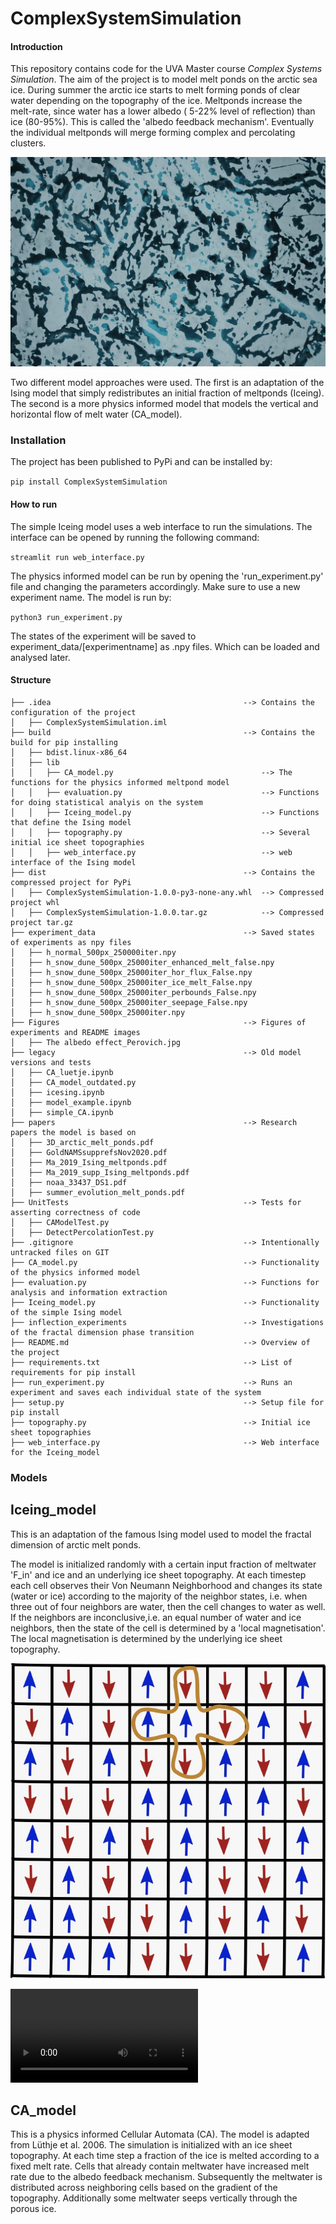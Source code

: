 # ComplexSystemSimulation

#### Introduction
This repository contains code for the UVA Master course *Complex Systems Simulation*. The aim of the project is to model melt ponds on the arctic sea ice. During summer the arctic ice starts to melt forming ponds of clear water depending on the topography of the ice. Meltponds increase the melt-rate, since water has a lower albedo ( 5-22% level of reflection) than ice (80-95%). This is called the 'albedo feedback mechanism'. Eventually the individual meltponds will merge forming complex and percolating clusters.

![alt text](https://github.com/PaulHosek/ComplexSystemSimulation/blob/main/Figures/The%20albedo%20effect_Perovich.jpg)

Two different model approaches were used. The first is an adaptation of the Ising model that simply redistributes an initial fraction of meltponds (Iceing). The second is a more physics informed model that models the vertical and horizontal flow of melt water (CA_model).

### Installation
The project has been published to PyPi and can be installed by:

`pip install ComplexSystemSimulation`

#### How to run

The simple Iceing model uses a web interface to run the simulations. The interface can be opened by running the following command:

`streamlit run web_interface.py`

The physics informed model can be run by opening the 'run_experiment.py' file and changing the parameters accordingly. Make sure to use a new experiment name. The model is run by:

`python3 run_experiment.py`

The states of the experiment will be saved to experiment_data/[experimentname] as .npy files. Which can be loaded and analysed later.


#### Structure

```
├── .idea                                           --> Contains the configuration of the project
│   ├── ComplexSystemSimulation.iml
├── build                                           --> Contains the build for pip installing
│   ├── bdist.linux-x86_64 
│   ├── lib
│   │   ├── CA_model.py                                 --> The functions for the physics informed meltpond model
│   │   ├── evaluation.py                               --> Functions for doing statistical analyis on the system
│   │   ├── Iceing_model.py                             --> Functions that define the Ising model
│   │   ├── topography.py                               --> Several initial ice sheet topographies
│   │   ├── web_interface.py                            --> web interface of the Ising model
├── dist                                            --> Contains the compressed project for PyPi
│   ├── ComplexSystemSimulation-1.0.0-py3-none-any.whl  --> Compressed project whl
│   ├── ComplexSystemSimulation-1.0.0.tar.gz            --> Compressed project tar.gz
├── experiment_data                                 --> Saved states of experiments as npy files
│   ├── h_normal_500px_250000iter.npy
│   ├── h_snow_dune_500px_25000iter_enhanced_melt_false.npy
│   ├── h_snow_dune_500px_25000iter_hor_flux_False.npy
│   ├── h_snow_dune_500px_25000iter_ice_melt_False.npy
│   ├── h_snow_dune_500px_25000iter_perbounds_False.npy
│   ├── h_snow_dune_500px_25000iter_seepage_False.npy
│   ├── h_snow_dune_500px_25000iter.npy
├── Figures                                         --> Figures of experiments and README images
│   ├── The albedo effect_Perovich.jpg
├── legacy                                          --> Old model versions and tests
│   ├── CA_luetje.ipynb     
│   ├── CA_model_outdated.py
│   ├── icesing.ipynb
│   ├── model_example.ipynb
│   ├── simple_CA.ipynb
├── papers                                          --> Research papers the model is based on
│   ├── 3D_arctic_melt_ponds.pdf
│   ├── GoldNAMSsupprefsNov2020.pdf
│   ├── Ma_2019_Ising_meltponds.pdf
│   ├── Ma_2019_supp_Ising_meltponds.pdf
│   ├── noaa_33437_DS1.pdf
│   ├── summer_evolution_melt_ponds.pdf
├── UnitTests                                       --> Tests for asserting correctness of code
│   ├── CAModelTest.py
│   ├── DetectPercolationTest.py
├── .gitignore                                      --> Intentionally untracked files on GIT
├── CA_model.py                                     --> Functionality of the physics informed model                                    
├── evaluation.py                                   --> Functions for analysis and information extraction
├── Iceing_model.py                                 --> Functionality of the simple Ising model
├── inflection_experiments                          --> Investigations of the fractal dimension phase transition
├── README.md                                       --> Overview of the project
├── requirements.txt                                --> List of requirements for pip install 
├── run_experiment.py                               --> Runs an experiment and saves each individual state of the system
├── setup.py                                        --> Setup file for pip install
├── topography.py                                   --> Initial ice sheet topographies
├── web_interface.py                                --> Web interface for the Iceing_model
```

### Models

## Iceing_model

This is an adaptation of the famous Ising model used to model the fractal dimension of arctic melt ponds.

The model is initialized randomly with a certain input fraction of meltwater 'F_in' and ice and an underlying ice sheet topography. At each timestep each cell observes their Von Neumann Neighborhood and changes its state (water or ice) according to the majority of the neighbor states, i.e. when three out of four neighbors are water, then the cell changes to water as well. If the neighbors are inconclusive,i.e. an equal number of water and ice neighbors, then the state of the cell is determined by a 'local magnetisation'. The local magnetisation is determined by the underlying ice sheet topography.

![](https://github.com/PaulHosek/ComplexSystemSimulation/blob/main/Figures/Ising.jpeg)


![](https://github.com/PaulHosek/ComplexSystemSimulation/blob/main/Figures/Ising_movie.mp4)

## CA_model

This is a physics informed Cellular Automata (CA). The model is adapted from Lüthje et al. 2006. The simulation is initialized with an ice sheet topography. At each time step a fraction of the ice is melted according to a fixed melt rate. Cells that already contain meltwater have increased melt rate due to the albedo feedback mechanism. Subsequently the meltwater is distributed across neighboring cells based on the gradient of the topography. Additionally some meltwater seeps vertically through the porous ice.


